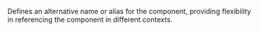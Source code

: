 Defines an alternative name or alias for the component, providing flexibility in referencing the component in different contexts.